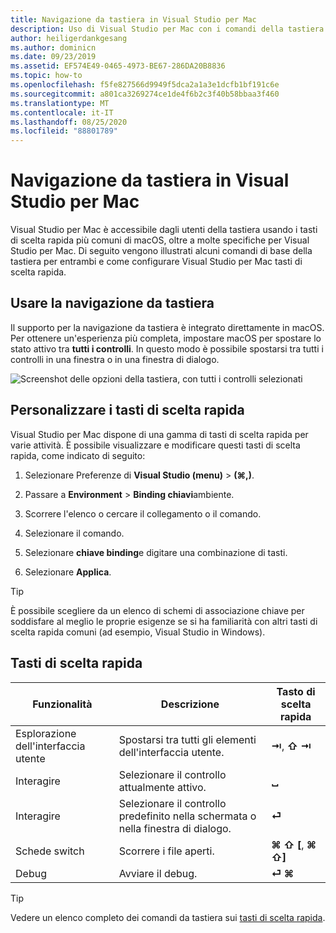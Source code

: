 ```yaml
---
title: Navigazione da tastiera in Visual Studio per Mac
description: Uso di Visual Studio per Mac con i comandi della tastiera
author: heiligerdankgesang
ms.author: dominicn
ms.date: 09/23/2019
ms.assetid: EF574E49-0465-4973-BE67-286DA20B8836
ms.topic: how-to
ms.openlocfilehash: f5fe827566d9949f5dca2a1a3e1dcfb1bf191c6e
ms.sourcegitcommit: a801ca3269274ce1de4f6b2c3f40b58bbaa3f460
ms.translationtype: MT
ms.contentlocale: it-IT
ms.lasthandoff: 08/25/2020
ms.locfileid: "88801789"
---
```

# <a name="keyboard-navigation-in-visual-studio-for-mac"></a>Navigazione da tastiera in Visual Studio per Mac

Visual Studio per Mac è accessibile dagli utenti della tastiera usando i tasti di scelta rapida più comuni di macOS, oltre a molte specifiche per Visual Studio per Mac. Di seguito vengono illustrati alcuni comandi di base della tastiera per entrambi e come configurare Visual Studio per Mac tasti di scelta rapida.

## <a name="use-keyboard-navigation"></a>Usare la navigazione da tastiera

Il supporto per la navigazione da tastiera è integrato direttamente in macOS. Per ottenere un'esperienza più completa, impostare macOS per spostare lo stato attivo tra **tutti i controlli**. In questo modo è possibile spostarsi tra tutti i controlli in una finestra o in una finestra di dialogo.

![Screenshot delle opzioni della tastiera, con tutti i controlli selezionati](media/accessibility-preferences-keyboard.png)

## <a name="customize-keyboard-shortcuts"></a>Personalizzare i tasti di scelta rapida

Visual Studio per Mac dispone di una gamma di tasti di scelta rapida per varie attività. È possibile visualizzare e modificare questi tasti di scelta rapida, come indicato di seguito:

1. Selezionare Preferenze di **Visual Studio (menu)**  >  **(&#8984;,)**.

1. Passare a **Environment**  >  **Binding chiavi**ambiente.

1. Scorrere l'elenco o cercare il collegamento o il comando.

1. Selezionare il comando.

1. Selezionare **chiave binding**e digitare una combinazione di tasti.

1. Selezionare **Applica**.

> [!TIP]
> È possibile scegliere da un elenco di schemi di associazione chiave per soddisfare al meglio le proprie esigenze se si ha familiarità con altri tasti di scelta rapida comuni (ad esempio, Visual Studio in Windows).

## <a name="useful-keyboard-shortcuts"></a>Tasti di scelta rapida

|Funzionalità         |Descrizione                                   |Tasto di scelta rapida         |
|----------------|----------------------------------------------|-----------------|
|Esplorazione dell'interfaccia utente   |Spostarsi tra tutti gli elementi dell'interfaccia utente.               |**⇥**, **⇧ ⇥**    |
|Interagire        |Selezionare il controllo attualmente attivo.         |**␣**            |
|Interagire        |Selezionare il controllo predefinito nella schermata o nella finestra di dialogo. |**⏎**            |
|Schede switch     |Scorrere i file aperti.                      |**⌘ ⇧ [**, **⌘ ⇧]** |
|Debug           |Avviare il debug.                               |**⏎ ⌘**           |

> [!TIP]
> Vedere un elenco completo dei comandi da tastiera sui [tasti di scelta rapida](keyboard-shortcuts.md).